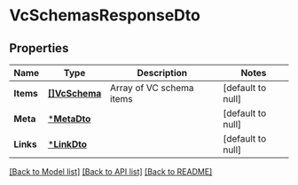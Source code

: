 # VcSchemasResponseDto

## Properties
Name | Type | Description | Notes
------------ | ------------- | ------------- | -------------
**Items** | [**[]VcSchema**](VcSchema.md) | Array of VC schema items | [default to null]
**Meta** | [***MetaDto**](MetaDto.md) |  | [default to null]
**Links** | [***LinkDto**](LinkDto.md) |  | [default to null]

[[Back to Model list]](../README.md#documentation-for-models) [[Back to API list]](../README.md#documentation-for-api-endpoints) [[Back to README]](../README.md)

